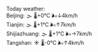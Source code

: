 Today weather:  
Beijing: 🌫  🌡️+0°C 🌬️↓4km/h  
Tianjin: 🌫  🌡️+1°C 🌬️↑7km/h  
Shijiazhuang: 🌫  🌡️+1°C 🌬️→7km/h  
Tangshan: ☀️   🌡️-0°C 🌬️↑4km/h  
